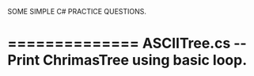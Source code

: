 SOME SIMPLE C# PRACTICE QUESTIONS.

==============
ASCIITree.cs -- Print ChrimasTree using basic loop.
==============

